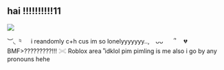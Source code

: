 ## hai !!!!!!!!!!11
<img src="https://i.pinimg.com/736x/a1/18/ca/a118ca9e25767daa3fb864cbf92e4572.jpg"/>

︶◟ ⺀　 i reandomly c+h cus im so lonelyyyyyyy..,  ⠀ᴗᴗ　⠀՞ 　💔 
BMF>?????????!!!
𓏵 Roblox area ˚idklol
pim pimling is me also i go by any pronouns hehe
